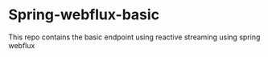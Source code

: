 # Spring-webflux-basic
This repo contains the basic endpoint using reactive streaming using spring webflux
